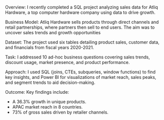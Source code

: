 Overview:
I recently completed a SQL project analyzing sales data for Atliq Hardware, a top computer hardware company using data to drive growth.

Business Model:
Atliq Hardware sells products through direct channels and retail partnerships, where partners then sell to end users. The aim was to uncover sales trends and growth opportunities

Dataset:
The project used six tables detailing product sales, customer data, and financials from fiscal years 2020-2021.

Task:
I addressed 10 ad-hoc business questions covering sales trends, discount usage, market presence, and product performance.

Approach:
I used SQL (joins, CTEs, subqueries, window functions) to find key insights, and Power BI for visualizations of market reach, sales peaks, and segment trends to aid decision-making.


Outcome:
Key findings include:
- A 36.3% growth in unique products.
- APAC market reach in 8 countries.
- 73% of gross sales driven by retailer channels.

